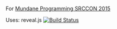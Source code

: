 For [Mundane Programming SRCCON 2015](http://mundaneprogramming.github.io/slides/)

Uses: reveal.js [![Build Status](https://travis-ci.org/hakimel/reveal.js.svg?branch=master)](https://travis-ci.org/hakimel/reveal.js)
